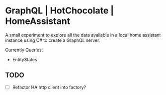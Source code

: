 # GraphQL | HotChocolate | HomeAssistant

A small experiment to explore all the data available in a local home assistant instance using C# to create a GraphQL server.

Currently Queries: 
- EntityStates

## TODO
- [ ] Refactor HA http client into factory?